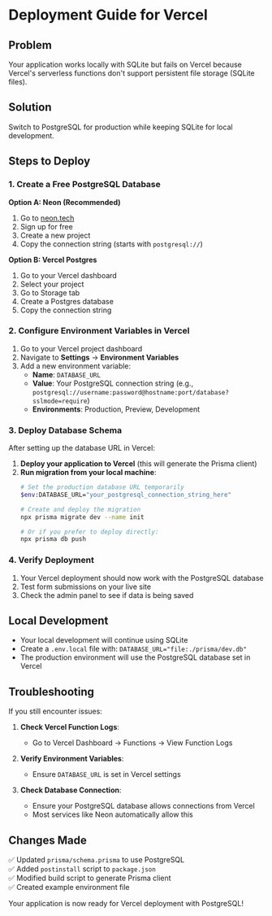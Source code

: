 # Deployment Guide for Vercel

## Problem
Your application works locally with SQLite but fails on Vercel because Vercel's serverless functions don't support persistent file storage (SQLite files).

## Solution
Switch to PostgreSQL for production while keeping SQLite for local development.

## Steps to Deploy

### 1. Create a Free PostgreSQL Database

**Option A: Neon (Recommended)**
1. Go to [neon.tech](https://neon.tech)
2. Sign up for free
3. Create a new project
4. Copy the connection string (starts with `postgresql://`)

**Option B: Vercel Postgres**
1. Go to your Vercel dashboard
2. Select your project
3. Go to Storage tab
4. Create a Postgres database
5. Copy the connection string

### 2. Configure Environment Variables in Vercel

1. Go to your Vercel project dashboard
2. Navigate to **Settings** → **Environment Variables**
3. Add a new environment variable:
   - **Name**: `DATABASE_URL`
   - **Value**: Your PostgreSQL connection string (e.g., `postgresql://username:password@hostname:port/database?sslmode=require`)
   - **Environments**: Production, Preview, Development

### 3. Deploy Database Schema

After setting up the database URL in Vercel:

1. **Deploy your application to Vercel** (this will generate the Prisma client)
2. **Run migration from your local machine**:
   ```bash
   # Set the production database URL temporarily
   $env:DATABASE_URL="your_postgresql_connection_string_here"
   
   # Create and deploy the migration
   npx prisma migrate dev --name init
   
   # Or if you prefer to deploy directly:
   npx prisma db push
   ```

### 4. Verify Deployment

1. Your Vercel deployment should now work with the PostgreSQL database
2. Test form submissions on your live site
3. Check the admin panel to see if data is being saved

## Local Development

- Your local development will continue using SQLite
- Create a `.env.local` file with: `DATABASE_URL="file:./prisma/dev.db"`
- The production environment will use the PostgreSQL database set in Vercel

## Troubleshooting

If you still encounter issues:

1. **Check Vercel Function Logs**:
   - Go to Vercel Dashboard → Functions → View Function Logs
   
2. **Verify Environment Variables**:
   - Ensure `DATABASE_URL` is set in Vercel settings
   
3. **Check Database Connection**:
   - Ensure your PostgreSQL database allows connections from Vercel
   - Most services like Neon automatically allow this

## Changes Made

✅ Updated `prisma/schema.prisma` to use PostgreSQL  
✅ Added `postinstall` script to `package.json`  
✅ Modified build script to generate Prisma client  
✅ Created example environment file  

Your application is now ready for Vercel deployment with PostgreSQL!
